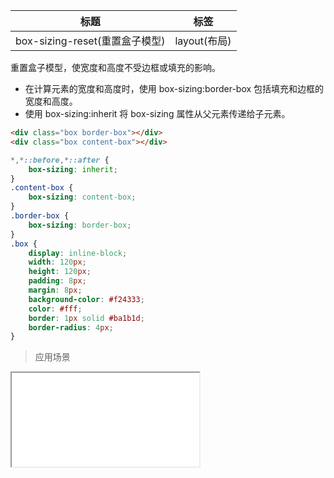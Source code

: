 | 标题                             | 标签           |
| -------------------------------- | -------------- |
| box-sizing-reset(重置盒子模型) | layout(布局) |

重置盒子模型，使宽度和高度不受边框或填充的影响。

* 在计算元素的宽度和高度时，使用 box-sizing:border-box 包括填充和边框的宽度和高度。
* 使用 box-sizing:inherit 将 box-sizing 属性从父元素传递给子元素。

```html
<div class="box border-box"></div>
<div class="box content-box"></div>
```

```css
*,*::before,*::after {
    box-sizing: inherit;
}
.content-box {
    box-sizing: content-box;
}
.border-box {
    box-sizing: border-box;
}
.box {
    display: inline-block;
    width: 120px;
    height: 120px;
    padding: 8px;
    margin: 8px;
    background-color: #f24333;
    color: #fff;
    border: 1px solid #ba1b1d;
    border-radius: 4px;
}
```

> 应用场景

<iframe src="codes/css/html/box-sizing-reset.html"></iframe>

